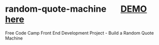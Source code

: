 # random-quote-machine   &nbsp; &nbsp; &nbsp; [DEMO here](https://ziweidream.github.io/random-quote-machine/)
Free Code Camp Front End Development Project - Build a Random Quote Machine
